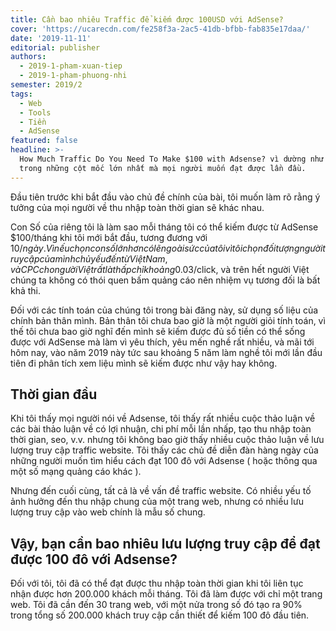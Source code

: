 ```yaml
---
title: Cần bao nhiêu Traffic để kiếm được 100USD với AdSense?
cover: 'https://ucarecdn.com/fe258f3a-2ac5-41db-bfbb-fab835e17daa/'
date: '2019-11-11'
editorial: publisher
authors:
  - 2019-1-pham-xuan-tiep
  - 2019-1-pham-phuong-nhi
semester: 2019/2
tags:
  - Web
  - Tools
  - Tiền
  - AdSense
featured: false
headline: >-
  How Much Traffic Do You Need To Make $100 with Adsense? vì dường như là một
  trong những cột mốc lớn nhất mà mọi người muốn đạt được lần đầu.
---
```

Đầu tiên trước khi bắt đầu vào chủ đề chính của bài, tôi muốn làm rõ rằng ý tưởng của mọi người về thu nhập toàn thời gian sẽ khác nhau.

Con Số của riêng tôi là làm sao mỗi tháng tôi có thể kiếm được từ AdSense $100/tháng khi tôi mới bắt đầu, tương đương với $10/ngày. Vì nếu chọn con số lớn hơn có lẽ ngoài sức của tôi vì tôi chọn đối tượng người truy cập của mình chủ yếu đến từ Việt Nam, và CPC cho người Việt rất là thấp chỉ khoảng 0.03$/click, và trên hết người Việt chúng ta không có thói quen bấm quảng cáo nên nhiệm vụ tương đối là bất khả thi.

Đối với các tính toán của chúng tôi trong bài đăng này, sử dụng số liệu của chính bản thân mình. Bản thân tôi chưa bao giờ là một người giỏi tính toán, vì thế tôi chưa bao giờ nghĩ đến mình sẽ kiếm được đủ số tiền có thể sống được với AdSense mà làm vì yêu thích, yêu mến nghề rất nhiều, và mãi tới hôm nay, vào năm 2019 này tức sau khoảng 5 năm làm nghề tôi mới lần đầu tiên đi phân tích xem liệu mình sẽ kiếm được như vậy hay không.

## Thời gian đầu

Khi tôi thấy mọi người nói về Adsense, tôi thấy rất nhiều cuộc thảo luận về các bài thảo luận về có lợi nhuận, chi phí mỗi lần nhấp, tạo thu nhập toàn thời gian, seo, v.v. nhưng tôi không bao giờ thấy nhiều cuộc thảo luận về lưu lượng truy cập traffic website. Tôi thấy các chủ đề diễn đàn hàng ngày của những người muốn tìm hiểu cách đạt 100 đô với Adsense ( hoặc thông qua một số mạng quảng cáo khác ).

Nhưng đến cuối cùng, tất cả là về vấn đề traffic website. Có nhiều yếu tố ảnh hưởng đến thu nhập chung của một trang web, nhưng có nhiều lưu lượng truy cập vào web chính là mẫu số chung.

## Vậy, bạn cần bao nhiêu lưu lượng truy cập để đạt được 100 đô với Adsense?

Đối với tôi, tôi đã có thể đạt được thu nhập toàn thời gian khi tôi liên tục nhận được hơn 200.000 khách mỗi tháng. Tôi đã làm được với chỉ một trang web. Tôi đã cần đến 30 trang web, với một nửa trong số đó tạo ra 90% trong tổng số 200.000 khách truy cập cần thiết để kiếm 100 đô đầu tiên.

